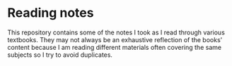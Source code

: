 # Reading notes

This repository contains some of the notes I took as I read through various textbooks. They may not always be an exhaustive reflection of the books' content because I am reading different materials often covering the same subjects so I try to avoid duplicates.
